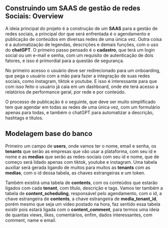 ## Construindo um SAAS de gestão de redes Sociais: Overview

A ideia principal do projeto é a construção de um **SAAS** para a gestão de redes sociais, a principal dor que será enfrentada é o agendamento e publicação de conteúdos em diversas redes de uma única vez. Outra coisa é a automatização de legendas, descrições e demais funções, com o uso do **chatGPT**. O primeiro passo pensado é o **cadastro**, que terá um login social ou um e-mail e senha, com um requisito de autenticação de dois fatores, e isso é primordial para a questão de segurança.

No primeiro acesso o usuário deve ser redirecionado para um onboarding, que pega o usuário com a mão para fazer a integração de suas redes sociais, como instagram, tiktok e youtube. E isso é interessante para que com isso feito o usuário já caia em um dashboard, onde ele terá acesso a relatórios de performance geral, por rede e por conteúdo.

O processo de publicação é o seguinte, que deve ser muito simplificado tem que agendar em todas as redes de uma única vez, com um formulário apenas para todas, e também o chatGPT para automatizar a descrição, hashtags e títulos. 

## Modelagem base do banco

Primeiro um campo de **users**, onde vamos ter o nome, email e senha, os **tenants** que serão as empresas que vão usar a plataforma, com seu id e nome e as **medias** que serão as redes-sociais com seu id e nome, que de começo será lidado apenas com tiktok, youtube e instagram. Uma tabela auxiliar será gerada ligando de muitos para muitos as **tenants** com as **medias**, com o id dessa tabela, as chaves estrangeiras e um token.

Também existirá uma tabela de **contents**, com os conteúdos que estarão ligados com cada **tenant**, com título, descrição e tags. Vamos ter também a tabela de **content_scheduling**, responsável pelo agendamento, com o id, a chave estrangeira de **contents**, a chave estrangeira de **media_tenant_id**, porém mesmo que seja um vídeo postado na hora, faz sentido essa tabela existir pois estará ligada com o **content_comment**, para termos uma ideia de quantas views, likes, comentários, enfim, dados interessantes, com comment, name e email.



